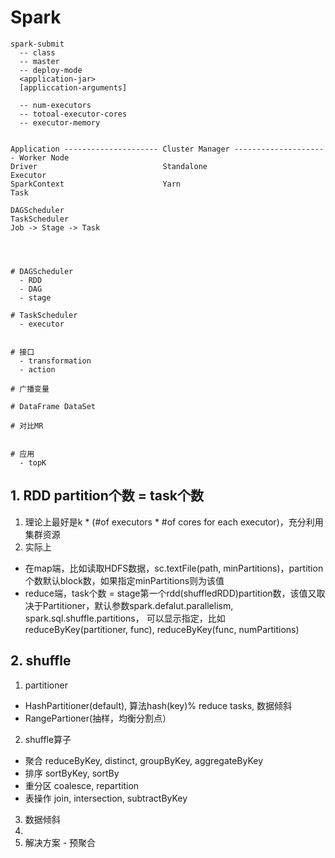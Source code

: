 # Spark
```
spark-submit 
  -- class
  -- master
  -- deploy-mode 
  <application-jar>
  [appliccation-arguments]
  
  -- num-executors
  -- totoal-executor-cores
  -- executor-memory
    

Application --------------------- Cluster Manager --------------------- Worker Node
Driver                            Standalone                            Executor
SparkContext                      Yarn                                  Task

DAGScheduler 
TaskScheduler
Job -> Stage -> Task




# DAGScheduler 
  - RDD
  - DAG
  - stage

# TaskScheduler
  - executor
  

# 接口
  - transformation
  - action
  
# 广播变量

# DataFrame DataSet

# 对比MR


# 应用
  - topK
```

## 1. RDD partition个数 = task个数
1. 理论上最好是k * (#of executors * #of cores for each executor)，充分利用集群资源
2. 实际上
  - 在map端，比如读取HDFS数据，sc.textFile(path, minPartitions)，partition个数默认block数，如果指定minPartitions则为该值
  - reduce端，task个数 = stage第一个rdd(shuffledRDD)partition数，该值又取决于Partitioner，默认参数spark.defalut.parallelism, spark.sql.shuffle.partitions，
    可以显示指定，比如reduceByKey(partitioner, func), reduceByKey(func, numPartitions)
  
  
## 2. shuffle
1. partitioner
  - HashPartitioner(default), 算法hash(key)% reduce tasks, 数据倾斜
  - RangePartioner(抽样，均衡分割点）
2. shuffle算子
  - 聚合 reduceByKey, distinct, groupByKey, aggregateByKey
  - 排序 sortByKey, sortBy
  - 重分区 coalesce, repartition
  - 表操作 join, intersection, subtractByKey
  
3. 数据倾斜
  1. 
  2. 解决方案
    - 预聚合

